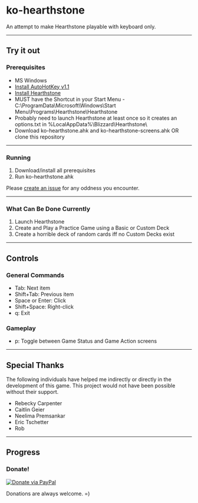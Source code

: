 # ko-hearthstone
An attempt to make Hearthstone playable with keyboard only.

---

## Try it out

### Prerequisites
* MS Windows
* [Install AutoHotKey v1.1](https://www.autohotkey.com/download/1.1/)
* [Install Hearthstone](https://us.battle.net/account/download/)
* MUST have the Shortcut in your Start Menu  - C:\ProgramData\Microsoft\Windows\Start Menu\Programs\Hearthstone\Hearthstone
* Probably need to launch Hearthstone at least once so it creates an options.txt in %LocalAppData%\Blizzard\Hearthstone\
* Download ko-hearthstone.ahk and ko-hearthstone-screens.ahk OR clone this repository

---

### Running
1. Download/install all prerequisites
2. Run ko-hearthstone.ahk

Please [create an issue](https://github.com/garcialo/ko-hearthstone/issues/new) for any oddness you encounter.

---

### What Can Be Done Currently
1. Launch Hearthstone
1. Create and Play a Practice Game using a Basic or Custom Deck
1. Create a horrible deck of random cards iff no Custom Decks exist

---

## Controls

### General Commands
* Tab: Next item
* Shift+Tab: Previous item
* Space or Enter: Click
* Shift+Space: Right-click
* q: Exit

### Gameplay
* p: Toggle between Game Status and Game Action screens

---

## Special Thanks
The following individuals have helped me indirectly or directly in the development of this game. This project would not have been possible without their support.
* Rebecky Carpenter
* Caitlin Geier
* Neelima Premsankar
* Eric Tschetter
* Rob

---

## Progress

### Donate!

[![Donate via PayPal](https://www.paypalobjects.com/en_US/i/btn/btn_donate_LG.gif)](https://www.paypal.com/cgi-bin/webscr?cmd=_donations&business=QGZEM4MF9P6NU&lc=US&item_name=KO%2dHearthstone&currency_code=USD&bn=PP%2dDonationsBF%3abtn_donate_LG%2egif%3aNonHosted)

Donations are always welcome. =)
